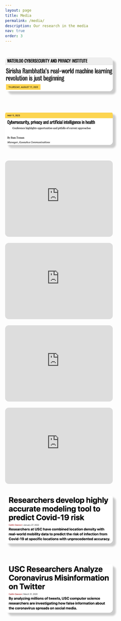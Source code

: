 ```yaml
---
layout: page
title: Media
permalink: /media/
description: Our research in the media
nav: true
order: 3
---
```


<br>

<a href="https://uwaterloo.ca/cybersecurity-privacy-institute/news/sirisha-rambhatlas-real-world-machine-learning-revolution"><img src="/assets/media/img/CPI-profile.jpg" style="border-radius:12px; width: 70%; height: 250; border-color: #fff; box-shadow: 10px 10px 5px #ccc;
      -moz-box-shadow: 10px 10px 5px #ccc;
      -webkit-box-shadow: 10px 10px 5px #ccc;
      -khtml-box-shadow: 10px 10px 5px #ccc; "></a>

<br>

<br>

<a href="https://uwaterloo.ca/news/university-relations/cybersecurity-privacy-and-artificial-intelligence-health"><img src="/assets/media/img/CPI-conf.jpeg" style="border-radius:12px; width: 70%; height: 250; border-color: #fff; box-shadow: 10px 10px 5px #ccc;
      -moz-box-shadow: 10px 10px 5px #ccc;
      -webkit-box-shadow: 10px 10px 5px #ccc;
      -khtml-box-shadow: 10px 10px 5px #ccc; "></a>

<br>

<br>
<iframe style="border-radius:12px" src="https://www.youtube.com/embed/gDhlZ4R72aQ" width="70%" height="250" frameBorder="0" allowfullscreen="" allow="autoplay; clipboard-write; encrypted-media; fullscreen; picture-in-picture" loading="lazy"></iframe>
<br>
<br>

<iframe style="border-radius:12px" src="https://www.youtube.com/embed/M3uYhYD2aNc" width="70%" height="250" frameBorder="0" allowfullscreen="" allow="autoplay; clipboard-write; encrypted-media; fullscreen; picture-in-picture" loading="lazy"></iframe>
<br>
<br>

<iframe style="border-radius:12px" src="https://open.spotify.com/embed/episode/3cf6jM04aq7sUt1im6kcrE?utm_source=generator" width="70%" height="250" frameBorder="0" allowfullscreen="" allow="autoplay; clipboard-write; encrypted-media; fullscreen; picture-in-picture" loading="lazy"></iframe> 

<br>
<br>

<iframe style="border-radius:12px" src="https://www.youtube.com/embed/oPRu90GAALU" width="70%" height="250" frameBorder="0" allowfullscreen="" allow="accelerometer; autoplay; clipboard-write; encrypted-media; gyroscope; picture-in-picture" loading="lazy"></iframe> 

<br>
<br>

<a href="https://viterbischool.usc.edu/news/2022/01/researchers-develop-highly-accurate-modeling-tool-to-predict-covid-19-risk/"><img src="/assets/media/img/Covid-tracking-1200.png" style="border-radius:12px; width: 70%; height: 250; border-color: #fff; box-shadow: 10px 10px 5px #ccc;
      -moz-box-shadow: 10px 10px 5px #ccc;
      -webkit-box-shadow: 10px 10px 5px #ccc;
      -khtml-box-shadow: 10px 10px 5px #ccc; "></a>

<br>
<br>

<a href="https://viterbischool.usc.edu/news/2020/03/usc-researchers-analyze-coronavirus-misinformation-on-twitter/"><img src="/assets/media/img/COVID_TWITTER.jpg" style="border-radius:12px; width: 70%; height: 250; border-color: #fff; box-shadow: 10px 10px 5px #ccc;
      -moz-box-shadow: 10px 10px 5px #ccc;
      -webkit-box-shadow: 10px 10px 5px #ccc;
      -khtml-box-shadow: 10px 10px 5px #ccc; "></a>



